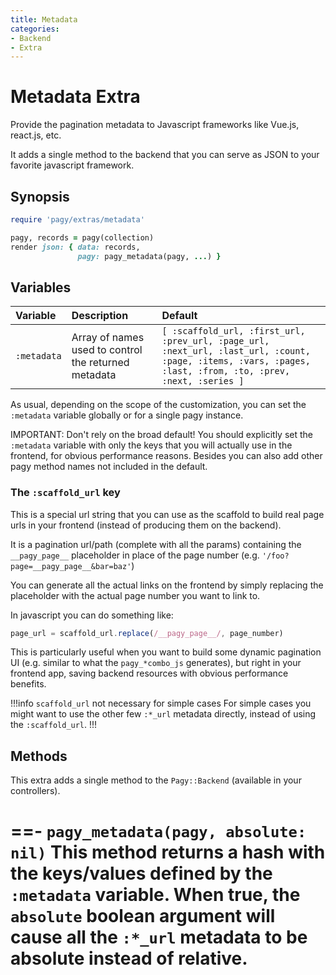 ```yaml
---
title: Metadata
categories:
- Backend
- Extra
---
```


# Metadata Extra

Provide the pagination metadata to Javascript frameworks like Vue.js, react.js, etc.

It adds a single method to the backend that you can serve as JSON to your favorite javascript framework.

## Synopsis

```ruby pagy.rb (initializer)
require 'pagy/extras/metadata'
```

```ruby Controller (action)
pagy, records = pagy(collection)
render json: { data: records,
               pagy: pagy_metadata(pagy, ...) }
```

## Variables

| Variable    | Description                                          | Default                                                                                                                                                     |
|:------------|:-----------------------------------------------------|:------------------------------------------------------------------------------------------------------------------------------------------------------------|
| `:metadata` | Array of names used to control the returned metadata | `[ :scaffold_url, :first_url, :prev_url, :page_url, :next_url, :last_url, :count, :page, :items, :vars, :pages, :last, :from, :to, :prev, :next, :series ]` |

As usual, depending on the scope of the customization, you can set the `:metadata` variable globally or for a single pagy
instance.

IMPORTANT: Don't rely on the broad default! You should explicitly set the `:metadata` variable with only the keys that you will
actually use in the frontend, for obvious performance reasons. Besides you can also add other pagy method names not included in
the default.

### The `:scaffold_url` key

This is a special url string that you can use as the scaffold to build real page urls in your frontend (instead of producing them
on the backend).

It is a pagination url/path (complete with all the params) containing the `__pagy_page__` placeholder in place of the page
number (e.g. `'/foo?page=__pagy_page__&bar=baz'`)

You can generate all the actual links on the frontend by simply replacing the placeholder with the actual page number you want to
link to.

In javascript you can do something like:

```js
page_url = scaffold_url.replace(/__pagy_page__/, page_number)
```

This is particularly useful when you want to build some dynamic pagination UI (e.g. similar to what the `pagy_*combo_js`
generates), but right in your frontend app, saving backend resources with obvious performance benefits.

!!!info `scaffold_url` not necessary for simple cases
For simple cases you might want to use the other few `:*_url` metadata directly, instead of using the `:scaffold_url`.
!!!

## Methods

This extra adds a single method to the `Pagy::Backend` (available in your controllers).

==- `pagy_metadata(pagy, absolute: nil)`
This method returns a hash with the keys/values defined by the `:metadata` variable. When true, the `absolute` boolean argument
will cause all the `:*_url` metadata to be absolute instead of relative.
===
